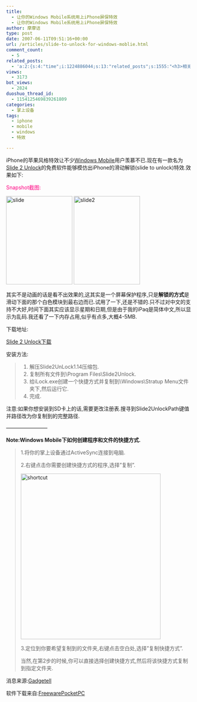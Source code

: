 ```yaml
---
title:
  - 让你的Windows Mobile系统用上iPhone屏保特效
  - 让你的Windows Mobile系统用上iPhone屏保特效
author: 摩摩诘
type: post
date: 2007-06-11T09:51:16+00:00
url: /articles/slide-to-unlock-for-windows-moblie.html
comment_count:
  - 5
related_posts:
  - 'a:2:{s:4:"time";i:1224886044;s:13:"related_posts";s:1555:"<h3>相关日志</h3><ul class="related_post"><li><a href="http://www.digglife.cn/articles/turn-your-windows-mobile-phone-into-an-iphone.html" title="总结:Windows Mobile手机模拟iPhone完全方案">总结:Windows Mobile手机模拟iPhone完全方案</a></li><li><a href="http://www.digglife.cn/articles/custom-windows-interface-tools.html" title="9个工具打造焕然一新的Windows界面">9个工具打造焕然一新的Windows界面</a></li><li><a href="http://www.digglife.cn/articles/ppc-freeware-download.html" title="PPC,Windows Mobile手机免费软件下载网站:PPC Freeware">PPC,Windows Mobile手机免费软件下载网站:PPC Freeware</a></li><li><a href="http://www.digglife.cn/articles/opera-mobile-8-65-download.html" title="Opera Mobile 8.65正式版发布">Opera Mobile 8.65正式版发布</a></li><li><a href="http://www.digglife.cn/articles/just-buy-a-minione-instead-of-iphone.html" title="总结:Windows Mobile手机模拟iPhone完美方案(扯淡篇)">总结:Windows Mobile手机模拟iPhone完美方案(扯淡篇)</a></li><li><a href="http://www.digglife.cn/articles/add-iphone-styled-contactlist-to-windows-mobile.html" title="给你的Windows Mobile手机加上iPhone风格的联系人菜单">给你的Windows Mobile手机加上iPhone风格的联系人菜单</a></li><li><a href="http://www.digglife.cn/articles/%e9%85%b7%e8%bd%af%e6%8e%a8%e8%8d%90%e8%ae%a9windows%e4%b9%9f%e7%94%a8%e4%b8%8a3d%e6%a1%8c%e9%9d%a2.html" title="酷软推荐:让windows也用上3D桌面">酷软推荐:让windows也用上3D桌面</a></li></ul>";}'
views:
  - 3173
bot_views:
  - 2824
duoshuo_thread_id:
  - 1154125469839261809
categories:
  - 掌上设备
tags:
  - iphone
  - mobile
  - windows
  - 特效

---
```

iPhone的苹果风格特效让不少<a target="_blank" href="https://www.digglife.net/articles/windows-mobile%e8%ae%be%e5%a4%87%e4%b8%ad%e5%bf%8361%e5%8f%91%e5%b8%83.html">Windows Mobile</a>用户羡慕不已.现在有一款名为<a target="_blank" href="http://www.freewarepocketpc.net/ppc-download-slide-2-unlock-v1-14.html">Slide 2 Unlock</a>的免费软件能够模仿出iPhone的滑动解锁(slide to unlock)特效.效果如下:

<font color="#ff0080">Snapshot截图:</font>

<a atomicselection="true" href="https://www.digglife.net/wp-content/uploads/3/379/2007/06/slide.png"><img border="0" width="180" src="http://digglife.qiniudn.com/wp-content/uploads/3/379/2007/06/slide-thumb.png" alt="slide" height="240" style="border-width: 0px" /></a> <a atomicselection="true" href="https://www.digglife.net/wp-content/uploads/3/379/2007/06/slide2.png"><img border="0" width="180" src="http://digglife.qiniudn.com/wp-content/uploads/3/379/2007/06/slide2-thumb.png" alt="slide2" height="240" style="border-width: 0px" /></a>

其实不是动画的话是看不出效果的,这其实是一个屏幕保护程序,只是**解锁的方式**是滑动下面的那个白色模块到最右边而已.试用了一下,还是不错的.只不过对中文的支持不大好,时间下面其实应该显示星期和日期,但是由于我的iPaq是简体中文,所以显示为乱码.我还看了一下内存占用,似乎有点多,大概4-5MB.

<!--more-->

下载地址:

<a target="_blank" href="http://www.freewareppc.com/_download/Slide2UnLock1.14.zip">Slide 2 Unlock下载</a>

安装方法:

>   1. 解压Slide2UnLock1.14压缩包.
>   2. 复制所有文件到\Program Files\Slide2Unlock.
>   3. 给iLock.exe创建一个快捷方式并复制到\Windows\Stratup Menu文件夹下,然后运行它.
>   4. 完成.

注意:如果你想安装到SD卡上的话,需要更改注册表.搜寻到Slide2UnlockPath键值并路径改为你复制到的完整路径.

&#8212;&#8212;&#8212;&#8212;&#8212;&#8212;&#8212;&#8212;

**Note:Windows Mobile下如何创建程序和文件的快捷方式.**

> 1.将你的掌上设备通过ActiveSync连接到电脑.
> 
> 2.右键点击你需要创建快捷方式的程序,选择&#8221;复制&#8221;.
> 
> <a atomicselection="true" href="https://www.digglife.net/wp-content/uploads/3/379/2007/06/shortcut.png"><img width="380" src="http://digglife.qiniudn.com/wp-content/uploads/3/379/2007/06/shortcut-thumb.png" alt="shortcut" height="450" /></a>
> 
> 3.定位到你要希望复制到的文件夹,右键点击空白处,选择&#8221;复制快捷方式&#8221;.
> 
> 当然,在第2步的时候,你可以直接选择创建快捷方式,然后将该快捷方式复制到指定文件夹.

消息来源:<a target="_blank" href="http://www.gadgetell.com/2007/06/slide-2-unlock-gives-windows-mobile-users-an-iphone-feature/">Gadgetell</a>

软件下载来自:<a target="_blank" href="http://www.freewarepocketpc.net/ppc-download-slide-2-unlock-v1-14.html">FreewarePocketPC</a>